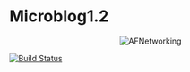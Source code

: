 # Microblog1.2
<p align="center" >
<img src="https://raw.github.com/AFNetworking/AFNetworking/assets/afnetworking-logo.png" alt="AFNetworking" title="AFNetworking">
</p>

[![Build Status](https://travis-ci.org/AFNetworking/AFNetworking.svg)](https://travis-ci.org/AFNetworking/AFNetworking)